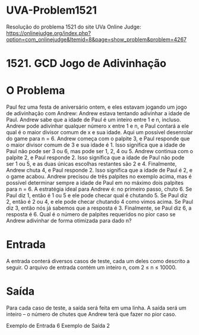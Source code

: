 # UVA-Problem1521

Resolução do problema 1521 do site UVa Online Judge: https://onlinejudge.org/index.php?option=com_onlinejudge&Itemid=8&page=show_problem&problem=4267

# 1521. GCD Jogo de Adivinhação

# O Problema

Paul fez uma festa de aniversário ontem, e eles estavam jogando um jogo de adivinhação com Andrew: Andrew estava tentando adivinhar a idade de Paul. Andrew sabe que a idade de Paul é um inteiro entre 1 e n, incluso. Andrew pode adivinhar qualquer número x entre 1 e n, e Paul contará a ele qual é o maior divisor comum de x e sua idade. 
Aqui um possível desenrolar do game para n = 6. Andrew começa com o palpite 3, e Paul responde que o maior divisor comum de 3 e sua idade é 1. Isso significa que a idade de Paul não pode ser 3 ou 6, mas pode ser 1, 2, 4 ou 5. Andrew continua com o palpite 2, e Paul responde 2. Isso significa que a idade de Paul não pode ser 1 ou 5, e as duas únicas escolhas restantes são 2 e 4. Finalmente, Andrew chuta 4, e Paul responde 2. Isso significa que a idade de Paul é 2, e o game acabou.
Andrew precisou de três palpites no exemplo acima, mas é possível determinar sempre a idade de Paul em no máximo dois palpites para n = 6. A estratégia ideal para Andrew é: no primeiro passo, chuto 6. Se Paul diz 1, então é 1 ou 5 e ele pode checar qual é chutando 5. Se Paul diz 2, então é 2 ou 4, e ele pode checar chutando 4 como vimos acima. Se Paul diz 3, então nós já sabemos que a resposta é 3. Finalmente, se Paul diz 6, a resposta é 6. 
Qual é o número de palpites requeridos no pior caso se Andrew adivinhar de forma otimizada para dado n?

# Entrada
A entrada conterá diversos casos de teste, cada um deles como descrito a seguir.
O arquivo de entrada contém um inteiro n, com 2 ≤  n ≤ 10000.

# Saída
Para cada caso de teste, a saída será feita em uma linha.
A saída será um inteiro – o número de chutes que Andrew terá que fazer no pior caso.

Exemplo de Entrada
6
 Exemplo de Saída
2
